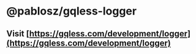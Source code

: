 # @pablosz/gqless-logger

## Visit [https://gqless.com/development/logger](https://gqless.com/development/logger)
